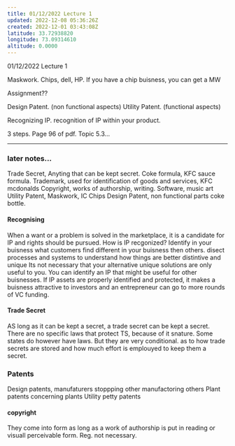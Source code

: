 ```yaml
---
title: 01/12/2022 Lecture 1
updated: 2022-12-08 05:36:26Z
created: 2022-12-01 03:43:08Z
latitude: 33.72938820
longitude: 73.09314610
altitude: 0.0000
---
```


01/12/2022 Lecture 1

Maskwork. 
Chips, dell, HP.
If you have a chip buisness, you can get a MW

Assignment??

Design Patent. (non functional aspects)
Utility Patent. (functional aspects)

Recognizing IP. recognition of IP within your product.

3 steps. Page 96 of pdf. Topic 5.3...


***
### later notes...

Trade Secret, Anyting that can be kept secret. Coke formula, KFC sauce formula.
Trademark, used for identification of goods and services, KFC mcdonalds
Copyright, works of authorship, writing. Software, music art
Utility Patent,
Maskwork, IC Chips
Design Patent, non functional parts coke bottle.	

#### Recognising
When a want or a problem is solved in the marketplace, it is a candidate for IP and rights should be pursued.
How is IP recgonized?
Identify in your buisness what customers find different in your buisness then others.
disect processes and systems to understand how things are better distintive and unique
Its not necessary that your alternative unique solutions are only useful to you. You can identify an IP that might be useful for other buisnesses.
If IP assets are properly identified and protected, it makes a buisness attractive to investors and an entrepreneur can go to more rounds of VC funding.

#### Trade Secret
AS long as it can be kept a secret, a trade secret can be kept a secret. There are no specific laws that protect TS, because of it snature. Some states do however have laws. But they are very conditional. as to how trade secrets are stored and how much effort is emplouyed to keep them a secret.

### Patents

Design patents, manufaturers stoppping other manufactoring others 
Plant patents concerning plants
Utility
petty patents

#### copyright

They come into form as long as a work of authorship is put in reading or visuall perceivable form. Reg. not necessary.

